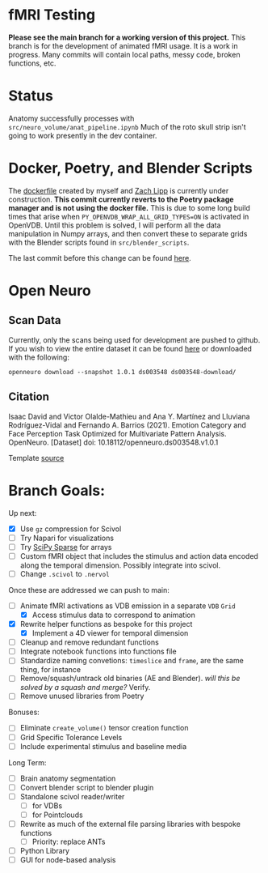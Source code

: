 # fMRI Testing
**Please see the main branch for a working version of this project.**
This branch is for the development of animated fMRI usage. It is a work in progress. Many commits will contain local paths, messy code, broken functions, etc.

# Status
Anatomy successfully processes with `src/neuro_volume/anat_pipeline.ipynb`
Much of the roto skull strip isn't going to work presently in the dev container.

# Docker, Poetry, and Blender Scripts
The [dockerfile](https://github.com/joachimbbp/openvdb_docker) created by myself and [Zach Lipp](https://github.com/zachlipp) is currently under construction. **This commit currently reverts to the Poetry package manager and is not using the docker file.** This is due to some  long build times that arise when `PY_OPENVDB_WRAP_ALL_GRID_TYPES=ON` is activated in OpenVDB. Until this problem is solved, I will perform all the data manipulation in Numpy arrays, and then convert these to separate grids with the Blender scripts found in `src/blender_scripts`.

The last commit before this change can be found [here](https://github.com/joachimbbp/neurovolume/tree/0525ba0786782e71f84ca09189ae85bd7adfeb5b).

# Open Neuro
## Scan Data
Currently, only the scans being used for development are pushed to github. If you wish to view the entire dataset it can be found [here](https://openneuro.org/datasets/ds003548/versions/1.0.1) or downloaded with the following:

 `openneuro download --snapshot 1.0.1 ds003548 ds003548-download/`
## Citation
Isaac David and Victor Olalde-Mathieu and Ana Y. Martínez and Lluviana Rodríguez-Vidal and Fernando A. Barrios (2021). Emotion Category and Face Perception Task Optimized for Multivariate Pattern Analysis. OpenNeuro. [Dataset] doi: 10.18112/openneuro.ds003548.v1.0.1

Template [source](https://github.com/Angeluz-07/MRI-preprocessing-techniques/tree/main/assets/templates)

# Branch Goals:
Up next:
- [x]  Use `gz` compression for Scivol
- [ ] Try Napari for visualizations
- [ ] Try [SciPy Sparse](https://docs.scipy.org/doc/scipy/reference/sparse.html) for arrays 
- [ ] Custom fMRI object that includes the stimulus and action data encoded along the temporal dimension. Possibly integrate into scivol.
- [ ] Change `.scivol` to `.nervol`

Once these are addressed we can push to main:
- [ ] Animate fMRI activations as VDB emission in a separate `VDB` `Grid`
    - [x] Access stimulus data to correspond to animation
- [x] Rewrite helper functions as bespoke for this project
    - [x] Implement a 4D viewer for temporal dimension
- [ ] Cleanup and remove redundant functions
- [ ] Integrate notebook functions into functions file
- [ ] Standardize naming convetions: `timeslice` and `frame`, are the same thing, for instance
- [ ] Remove/squash/untrack old binaries (AE and Blender). *will this be solved by a squash and merge?* Verify.
- [ ] Remove unused libraries from Poetry

Bonuses:
- [ ] Eliminate `create_volume()` tensor creation function 
- [ ] Grid Specific Tolerance Levels
- [ ] Include experimental stimulus and baseline media

Long Term:
- [ ] Brain anatomy segmentation
- [ ] Convert blender script to blender plugin
- [ ] Standalone scivol reader/writer
    - [ ] for VDBs
    - [ ] for Pointclouds
- [ ] Rewrite as much of the external file parsing libraries with bespoke functions
    - [ ] Priority: replace ANTs
- [ ] Python Library
- [ ] GUI for node-based analysis